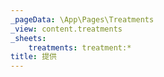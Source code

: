 ```yaml
---
_pageData: \App\Pages\Treatments
_view: content.treatments
_sheets:
    treatments: treatment:*
title: 提供
---
```

